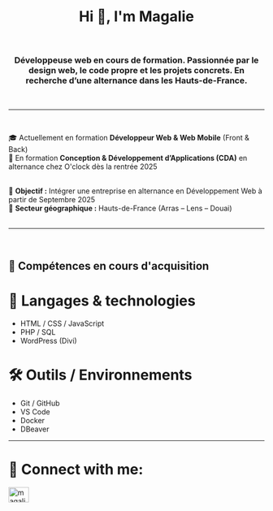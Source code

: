 <h1 align="center"> Hi 👋, I'm Magalie</h1>
<br>
<h3 align="center">Développeuse web en cours de formation. Passionnée par le design web, le code propre et les projets concrets.
En recherche d’une alternance dans les Hauts-de-France.</h3>
<br>

---
<br>

🎓 Actuellement en formation **Développeur Web & Web Mobile** (Front & Back) <br>
🚀 En formation **Conception & Développement d’Applications (CDA)** en alternance chez O'clock dès la rentrée 2025<br>
<br>

🎯 **Objectif :** Intégrer une entreprise en alternance en Développement Web à partir de Septembre 2025<br>
📍 **Secteur géographique :** Hauts-de-France (Arras – Lens – Douai)<br>
<br>

---
<br>

## 🧠 Compétences en cours d'acquisition

# 🔧 Langages & technologies
- HTML / CSS / JavaScript
- PHP / SQL
- WordPress (Divi)


 # 🛠️ Outils / Environnements
- Git / GitHub
- VS Code
- Docker
- DBeaver


---



# 🔗 Connect with me:

<a href="https://linkedin.com/in/magalie-k-84403018b" target="blank"><img align="center" src="https://raw.githubusercontent.com/rahuldkjain/github-profile-readme-generator/master/src/images/icons/Social/linked-in-alt.svg" alt="magalie-k-84403018b" height="30" width="40" /></a>
